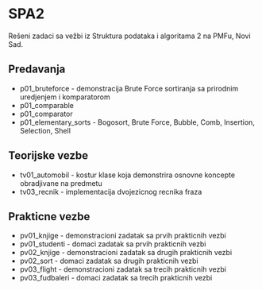 # SPA2
Rešeni zadaci sa vežbi iz Struktura podataka i algoritama 2 na PMFu, Novi Sad.

## Predavanja
<ul>
<li>p01_bruteforce - demonstracija Brute Force sortiranja sa prirodnim uredjenjem i komparatorom</li>
<li>p01_comparable</li>
<li>p01_comparator</li>
<li>p01_elementary_sorts - Bogosort, Brute Force, Bubble, Comb, Insertion, Selection, Shell</li>
</ul>

## Teorijske vezbe
<ul>
<li>tv01_automobil - kostur klase koja demonstrira osnovne koncepte obradjivane na predmetu</li>
<li>tv03_recnik - implementacija dvojezicnog recnika fraza</li>
</ul>

## Prakticne vezbe
<ul>
<li>pv01_knjige - demonstracioni zadatak sa prvih prakticnih vezbi</li>
<li>pv01_studenti - domaci zadatak sa prvih prakticnih vezbi</li>
<li>pv02_knjige - demonstracioni zadatak sa drugih prakticnih vezbi</li>
<li>pv02_sort - domaci zadatak sa drugih prakticnih vezbi</li>
<li>pv03_flight - demonstracioni zadatak sa trecih prakticnih vezbi</li>
<li>pv03_fudbaleri - domaci zadatak sa trecih prakticnih vezbi</li>
</ul>